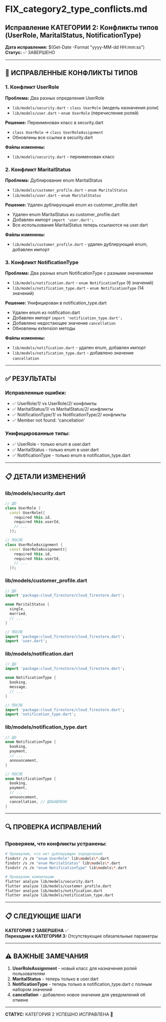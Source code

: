 # FIX_category2_type_conflicts.md
## Исправление КАТЕГОРИИ 2: Конфликты типов (UserRole, MaritalStatus, NotificationType)

**Дата исправления:** $(Get-Date -Format "yyyy-MM-dd HH:mm:ss")  
**Статус:** ✅ ЗАВЕРШЕНО

---

## 🔄 ИСПРАВЛЕННЫЕ КОНФЛИКТЫ ТИПОВ

### 1. Конфликт UserRole
**Проблема:** Два разных определения UserRole
- `lib/models/security.dart` - `class UserRole` (модель назначения роли)
- `lib/models/user.dart` - `enum UserRole` (перечисление ролей)

**Решение:** Переименован класс в security.dart
- `class UserRole` → `class UserRoleAssignment`
- Обновлены все ссылки в security.dart

**Файлы изменены:**
- `lib/models/security.dart` - переименован класс

### 2. Конфликт MaritalStatus
**Проблема:** Дублирование enum MaritalStatus
- `lib/models/customer_profile.dart` - `enum MaritalStatus`
- `lib/models/user.dart` - `enum MaritalStatus`

**Решение:** Удален дублирующий enum из customer_profile.dart
- Удален enum MaritalStatus из customer_profile.dart
- Добавлен импорт `import 'user.dart';`
- Все использования MaritalStatus теперь ссылаются на user.dart

**Файлы изменены:**
- `lib/models/customer_profile.dart` - удален дублирующий enum, добавлен импорт

### 3. Конфликт NotificationType
**Проблема:** Два разных enum NotificationType с разными значениями
- `lib/models/notification.dart` - `enum NotificationType` (6 значений)
- `lib/models/notification_type.dart` - `enum NotificationType` (14 значений)

**Решение:** Унифицирован в notification_type.dart
- Удален enum из notification.dart
- Добавлен импорт `import 'notification_type.dart';`
- Добавлено недостающее значение `cancellation`
- Обновлены extension методы

**Файлы изменены:**
- `lib/models/notification.dart` - удален enum, добавлен импорт
- `lib/models/notification_type.dart` - добавлено значение `cancellation`

---

## ✅ РЕЗУЛЬТАТЫ

### Исправленные ошибки:
- ✅ UserRole/*1*/ vs UserRole/*2*/ конфликты
- ✅ MaritalStatus/*1*/ vs MaritalStatus/*2*/ конфликты  
- ✅ NotificationType/*1*/ vs NotificationType/*2*/ конфликты
- ✅ Member not found: 'cancellation'

### Унифицированные типы:
- ✅ UserRole - только enum в user.dart
- ✅ MaritalStatus - только enum в user.dart
- ✅ NotificationType - только enum в notification_type.dart

---

## 📋 ДЕТАЛИ ИЗМЕНЕНИЙ

### lib/models/security.dart
```dart
// ДО
class UserRole {
  const UserRole({
    required this.id,
    required this.userId,
    // ...
  });

// ПОСЛЕ  
class UserRoleAssignment {
  const UserRoleAssignment({
    required this.id,
    required this.userId,
    // ...
  });
```

### lib/models/customer_profile.dart
```dart
// ДО
import 'package:cloud_firestore/cloud_firestore.dart';

enum MaritalStatus {
  single,
  married,
  // ...
}

// ПОСЛЕ
import 'package:cloud_firestore/cloud_firestore.dart';
import 'user.dart';
```

### lib/models/notification.dart
```dart
// ДО
import 'package:cloud_firestore/cloud_firestore.dart';

enum NotificationType {
  booking,
  message,
  // ...
}

// ПОСЛЕ
import 'package:cloud_firestore/cloud_firestore.dart';
import 'notification_type.dart';
```

### lib/models/notification_type.dart
```dart
// ДО
enum NotificationType {
  booking,
  payment,
  // ...
  announcement,
}

// ПОСЛЕ
enum NotificationType {
  booking,
  payment,
  // ...
  announcement,
  cancellation, // ДОБАВЛЕНО
}
```

---

## 🔍 ПРОВЕРКА ИСПРАВЛЕНИЙ

### Проверяем, что конфликты устранены:
```bash
# Проверяем, что нет дублирующих определений
findstr /s /n "enum UserRole" lib\models\*.dart
findstr /s /n "enum MaritalStatus" lib\models\*.dart  
findstr /s /n "enum NotificationType" lib\models\*.dart

# Проверяем компиляцию
flutter analyze lib/models/security.dart
flutter analyze lib/models/customer_profile.dart
flutter analyze lib/models/notification.dart
flutter analyze lib/models/notification_type.dart
```

---

## 📋 СЛЕДУЮЩИЕ ШАГИ

**КАТЕГОРИЯ 2 ЗАВЕРШЕНА** ✅  
**Переходим к КАТЕГОРИИ 3:** Отсутствующие обязательные параметры

---

## ⚠️ ВАЖНЫЕ ЗАМЕЧАНИЯ

1. **UserRoleAssignment** - новый класс для назначения ролей пользователям
2. **MaritalStatus** - теперь только в user.dart
3. **NotificationType** - теперь только в notification_type.dart с полным набором значений
4. **cancellation** - добавлено новое значение для уведомлений об отмене

---

**СТАТУС:** КАТЕГОРИЯ 2 УСПЕШНО ИСПРАВЛЕНА 🎉
